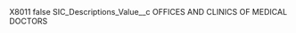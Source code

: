<?xml version="1.0" encoding="UTF-8"?>
<CustomMetadata xmlns="http://soap.sforce.com/2006/04/metadata" xmlns:xsi="http://www.w3.org/2001/XMLSchema-instance" xmlns:xsd="http://www.w3.org/2001/XMLSchema">
    <label>X8011</label>
    <protected>false</protected>
    <values>
        <field>SIC_Descriptions_Value__c</field>
        <value xsi:type="xsd:string">OFFICES AND CLINICS OF MEDICAL DOCTORS</value>
    </values>
</CustomMetadata>
